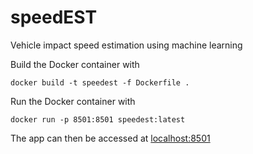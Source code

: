 # speedEST
Vehicle impact speed estimation using machine learning

Build the Docker container with

`docker build -t speedest -f Dockerfile .`

Run the Docker container with

`docker run -p 8501:8501 speedest:latest`

The app can then be accessed at 
[localhost:8501](http://localhost:8501)